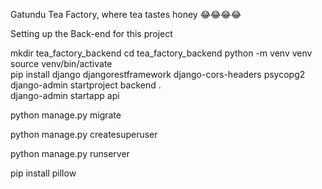 
Gatundu Tea Factory, where tea tastes honey 😂😂😂😂

Setting up the Back-end for this project

mkdir tea_factory_backend 
cd tea_factory_backend
python -m venv venv   
source venv/bin/activate    
pip install django djangorestframework django-cors-headers psycopg2    
django-admin startproject backend .   
django-admin startapp api  

python manage.py migrate

python manage.py createsuperuser 

python manage.py runserver

pip install pillow

